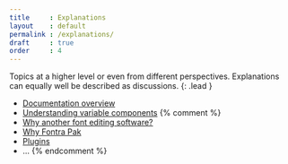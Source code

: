 ```yaml
---
title     : Explanations
layout    : default
permalink : /explanations/
draft     : true
order     : 4
---
```


Topics at a higher level or even from different perspectives. Explanations can equally well be described as discussions.
{: .lead }


- [Documentation overview](documentation)
- [Understanding variable components](understanding-variable-components)
{% comment %}
- [Why another font editing software?](#)
- [Why Fontra Pak](#)
- [Plugins](#)
- ...
{% endcomment %}